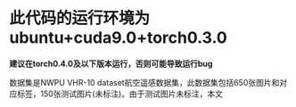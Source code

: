 此代码的运行环境为ubuntu+cuda9.0+torch0.3.0
====

**建议在torch0.4.0及以下版本运行，否则可能导致运行bug**

数据集是NWPU VHR-10 dataset航空遥感数据集，此数据集包括650张图片和对应标签，150张测试图片(未标注)。由于测试图片未标注，本文


